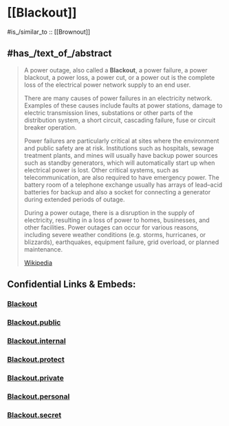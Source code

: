 
# [[Blackout]] 

#is_/similar_to :: [[Brownout]] 

## #has_/text_of_/abstract 

> A power outage, also called a **Blackout**, a power failure, a power blackout, a power loss, a power cut, or a power out is the complete loss of the electrical power network supply to an end user.
>
> There are many causes of power failures in an electricity network. Examples of these causes include faults at power stations, damage to electric transmission lines, substations or other parts of the distribution system, a short circuit, cascading failure, fuse or circuit breaker operation.
>
> Power failures are particularly critical at sites where the environment and public safety are at risk. Institutions such as hospitals, sewage treatment plants, and mines will usually have backup power sources such as standby generators, which will automatically start up when electrical power is lost. Other critical systems, such as telecommunication, are also required to have emergency power. The battery room of a telephone exchange usually has arrays of lead–acid batteries for backup and also a socket for connecting a generator during extended periods of outage.
>
> During a power outage, there is a disruption in the supply of electricity, resulting in a loss of power to homes, businesses, and other facilities. Power outages can occur for various reasons, including severe weather conditions (e.g. storms, hurricanes, or blizzards), earthquakes, equipment failure, grid overload, or planned maintenance.
>
> [Wikipedia](https://en.wikipedia.org/wiki/Power%20outage) 


## Confidential Links & Embeds: 

### [Blackout](/_Standards/Technology/Energy-Technology/Blackout.md) 

### [Blackout.public](/_public/Technology/Energy-Technology/Blackout.public.md) 

### [Blackout.internal](/_internal/Technology/Energy-Technology/Blackout.internal.md) 

### [Blackout.protect](/_protect/Technology/Energy-Technology/Blackout.protect.md) 

### [Blackout.private](/_private/Technology/Energy-Technology/Blackout.private.md) 

### [Blackout.personal](/_personal/Technology/Energy-Technology/Blackout.personal.md) 

### [Blackout.secret](/_secret/Technology/Energy-Technology/Blackout.secret.md)

